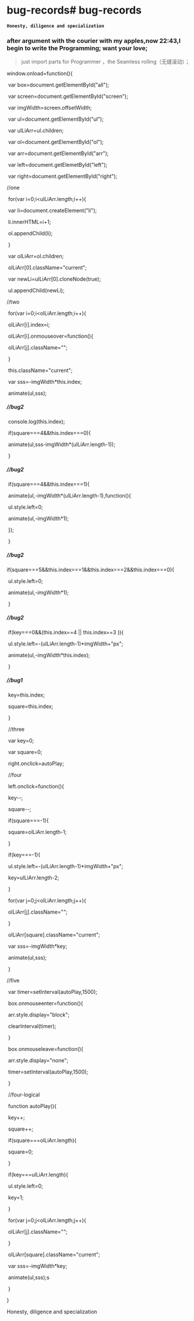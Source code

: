 # bug-records# bug-records
 **`Honesty, diligence and specialization`**

### after argument with the courier with my apples,now 22:43,I begin to write the Programming; want your love;



> just import parts for Programmer ，the Seamless rolling（无缝滚动）；
>



window.onload=function(){

​	var box=document.getElementById("all");

​	var screen=document.getElementById("screen");

​	var imgWidth=screen.offsetWidth;

​	var ul=document.getElementById("ul");

​	var ulLiArr=ul.children;

​	var ol=document.getElementById("ol");

​	var arr=document.getElementById("arr");

​	var left=document.getElemetById("left");

​	var right=document.getElementById("right");

//one

​	for(var i=0;i<ulLiArr.length;i++){

​		var li=document.createElement("li");

​		li.innerHTML=i+1;

​		ol.appendChild(li);

​	}

​	var olLiArr=ol.children;

​	olLiArr[0].className="current";

​	var newLi=ulLiArr[0].cloneNode(true);

​	ul.appendChild(newLi);



//two

​	for(var i=0;i<olLiArr.length;i++){

​	 	olLiArr[i].index=i;

​		olLiArr[i].onmouseover=function(){

​		olLiArr[j].className="";

​        	}

​		this.className="current";

​		var sss=-imgWidth*this.index;

​		animate(ul,sss);

##### //bug2

​		console.log(this.index);

​		if(square===4&&this.index===0){

​			animate(ul,sss-imgWidth*(ulLiArr.length-1));

​		}

##### //bug2

​		if(square===4&&this.index===1){

​			animate(ul,-imgWidth*(ulLiArr.length-1),function(){

​				ul.style.left=0;

​				animate(ul,-imgWidth*1);

​			});	

​		}

##### //bug2

​		if(square===5&&this.index===1&&this.index===2&&this.index===0){

​			ul.style.left=0;

​			animate(ul,-imgWidth*1);

​		}

##### //bug2

​		if(key===0&&(this.index==4 || this.index==3 )){

​				ul.style.left=-(ulLiArr.length-1)*imgWidth+"px";

​				animate(ul,-imgWidth*this.index);

​		}



##### //bug1

​		key=this.index;

​		square=this.index;

​	}



​	//three

​	var key=0;

​	var square=0;

​	right.onclick=autoPlay;



​	//four

​	left.onclick=function(){

​		key--;

​		square--;

​		if(square===-1){

​			square=olLiArr.length-1;

​		}

​		if(key===-1){

​			ul.style.left=-(ulLiArr.length-1)*imgWidth+"px";

​			key=ulLiArr.length-2;

​		}

​		for(var j=0;j<olLiArr.length;j++){

​			olLiArr[j].className="";

​		}

​		olLiArr[square].className="current";

​		var sss=-imgWidth*key;

​		animate(ul,sss);

​	}

//five

​	var timer=setInterval(autoPlay,1500);

​	box.onmouseenter=function(){

​		arr.style.display="block";

​		clearInterval(timer);

​	}

​	box.onmouseleave=function(){

​		arr.style.display="none";

​		timer=setInterval(autoPlay,1500);

​	}



​	//four-logical

​	function autoPlay(){

​		key++;

​		square++;

​		if(square===olLiArr.length){

​			square=0;

​		}

​		if(key===ulLiArr.length){

​			ul.style.left=0;

​			key=1;

​		}

​		for(var j=0;j<olLiArr.length;j++){

​			olLiArr[j].className="";

​		}

​		olLiArr[square].className="current";

​		var sss=-imgWidth*key;

​		animate(ul,sss);s

​	}

}


 Honesty, diligence and specialization
